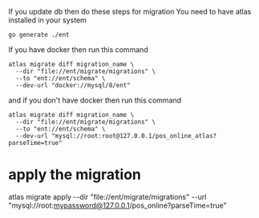If you update db then do these steps for migration
You need to have atlas installed in your system

```
go generate ./ent
```

If you have docker then run this command
```
atlas migrate diff migration_name \
  --dir "file://ent/migrate/migrations" \
  --to "ent://ent/schema" \
  --dev-url "docker://mysql/8/ent"
```

and if you don't have docker then run this command
```
atlas migrate diff migration_name \
  --dir "file://ent/migrate/migrations" \
  --to "ent://ent/schema" \
  --dev-url "mysql://root:root@127.0.0.1/pos_online_atlas?parseTime=true"
```

<!-- hash first then migration for mehedi  -->
# apply the migration
atlas migrate apply --dir "file://ent/migrate/migrations" --url "mysql://root:mypassword@127.0.0.1/pos_online?parseTime=true"
